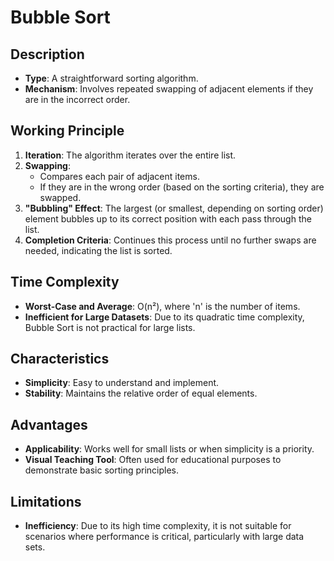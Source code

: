 # Bubble Sort

## Description
- **Type**: A straightforward sorting algorithm.
- **Mechanism**: Involves repeated swapping of adjacent elements if they are in the incorrect order.

## Working Principle
1. **Iteration**: The algorithm iterates over the entire list.
2. **Swapping**:
   - Compares each pair of adjacent items.
   - If they are in the wrong order (based on the sorting criteria), they are swapped.
3. **"Bubbling" Effect**: The largest (or smallest, depending on sorting order) element bubbles up to its correct position with each pass through the list.
4. **Completion Criteria**: Continues this process until no further swaps are needed, indicating the list is sorted.

## Time Complexity
- **Worst-Case and Average**: O(n²), where 'n' is the number of items.
- **Inefficient for Large Datasets**: Due to its quadratic time complexity, Bubble Sort is not practical for large lists.

## Characteristics
- **Simplicity**: Easy to understand and implement.
- **Stability**: Maintains the relative order of equal elements.

## Advantages
- **Applicability**: Works well for small lists or when simplicity is a priority.
- **Visual Teaching Tool**: Often used for educational purposes to demonstrate basic sorting principles.

## Limitations
- **Inefficiency**: Due to its high time complexity, it is not suitable for scenarios where performance is critical, particularly with large data sets.

